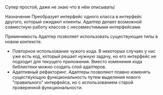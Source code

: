 ﻿Супер простой, даже не знаю что в нём описывать)

Назначение
Преобразует интерфейс одного класса в интерфейс другого, который ожидают клиенты. Адаптер делает возможной совместную работу классов с 
несовместимыми интерфейсами

Применимость 
Адаптер позволяет использовать существующие типы в новом контексте.

 - Повторное использование чужого кода. В некоторых случаях у нас уже есть код, который решает нужную задачу, но его интерфейс не подходит 
 для текущего приложения. Вместо изменения кода библиотеки можно создать слой адаптеров.
 - Адаптивный рефакторинг. Адаптеры позволяют плавно изменять существующую функциональность путем выделения нового "правильного" интерфейса,
 но с использованием старой проверенной функциональности.